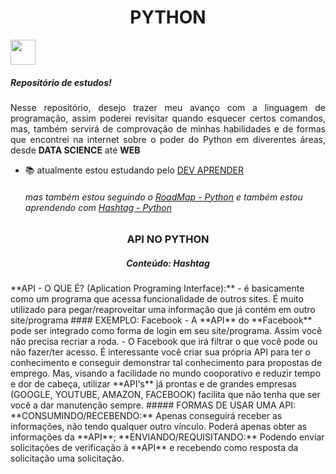 <h1 align="center"> PYTHON </h1>
<img display="center" height="40" src="https://img.shields.io/badge/-python-05122A?style=flat&logo=python">
<br>
<h5>Repositório de estudos!</h5> 
<p align="justify">
Nesse repositório, desejo trazer meu avanço com a linguagem de programação, assim poderei revisitar quando esquecer certos
comandos, mas, também servirá de comprovação de minhas habilidades e de formas que encontrei na internet sobre o poder do Python
em diverentes áreas, desde <strong>DATA SCIENCE</strong> até <strong>WEB</strong>
</p>


- 📚 atualmente estou estudando pelo [DEV APRENDER](https://membros.devaprender.com/)
  ###### mas também estou seguindo o [RoadMap - Python](https://roadmap.sh/python) e também estou aprendendo com [Hashtag - Python](https://www.youtube.com/@HashtagProgramacao)
<h3 align="center"> API NO PYTHON </h3>
<h5 align="center"> Conteúdo: Hashtag</h5> 
**API - O QUE É? (Aplication Programing Interface):**
 - é basicamente como um programa que acessa funcionalidade de outros sites.
 É muito utilizado para pegar/reaproveitar uma informação que já contém em outro site/programa
#### EXEMPLO: Facebook
- A **API** do **Facebook** pode ser integrado como forma de login em seu site/programa. Assim você não precisa recriar a roda.
- O Facebook que irá filtrar o que você pode ou não fazer/ter acesso. É interessante você criar sua própria API para ter o conhecimento e conseguir demonstrar tal conhecimento para propostas de emprego. Mas, visando a facilidade no mundo cooporativo e reduzir tempo e dor de cabeça, utilizar **API's** já prontas e de grandes empresas (GOOGLE, YOUTUBE, AMAZON, FACEBOOK) facilita que não tenha que ser você a dar 
 manutenção sempre.
 ##### FORMAS DE USAR UMA API:
 **CONSUMINDO/RECEBENDO:** Apenas conseguirá receber as informações, não tendo qualquer outro vínculo. Poderá apenas obter as informações da **API**;
 **ENVIANDO/REQUISITANDO:** Podendo enviar solicitações de verificação à **API** e recebendo como resposta da solicitação uma solicitação.
